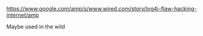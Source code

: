 https://www.google.com/amp/s/www.wired.com/story/log4j-flaw-hacking-internet/amp

Maybe used in the wild

